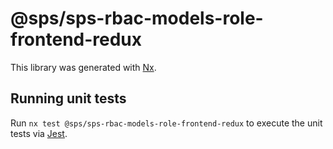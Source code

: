 # @sps/sps-rbac-models-role-frontend-redux

This library was generated with [Nx](https://nx.dev).

## Running unit tests

Run `nx test @sps/sps-rbac-models-role-frontend-redux` to execute the unit tests via [Jest](https://jestjs.io).
